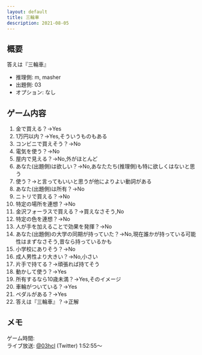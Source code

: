 ```yaml
---
layout: default
title: 三輪車
description: 2021-08-05
---
```


## 概要

答えは『三輪車』

- 推理側: m, masher
- 出題側: 03
- オプション: なし

## ゲーム内容

1. 金で買える？→Yes
2. 1万円以内？→Yes,そういうものもある
3. コンビニで買えそう？→No
4. 電気を使う？→No
5. 屋内で見える？→No,外がほとんど
6. あなた(出題側)は欲しい？→No,あなたたち(推理側)も特に欲しくはないと思う
7. 使う？→と言ってもいいと思うが他によりよい動詞がある
8. あなた(出題側)は所有？→No
9. ニトリで買える？→No
10. 特定の場所を連想？→No
11. 金沢フォーラスで買える？→買えなさそう,No
12. 特定の色を連想？→No
13. 人が手を加えることで効果を発揮？→No
14. あなた(出題側)の大学の同期が持っていた？→No,現在誰かが持っている可能性はまずなさそう,昔なら持っているかも
15. 小学校にありそう？→No
16. 成人男性より大きい？→No,小さい
17. 片手で持てる？→頑張れば持てそう
18. 動かして使う？→Yes
19. 所有するなら10歳未満？→Yes,そのイメージ
20. 車輪がついている？→Yes
21. ペダルがある？→Yes
22. 答えは『三輪車』？→正解

## メモ

ゲーム時間:  
ライブ放送: [@03hcl](https://twitter.com/i/broadcasts/1yoJMAZwjmYJQ?t=1h52m55s) (Twitter) 1:52:55～
